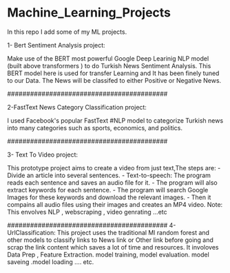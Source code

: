 # Machine_Learning_Projects
In this repo I add some of my ML projects.



1- Bert Sentiment Analysis project:

  Make use of the BERT most powerful Google Deep Learinig NLP model (built above transformers ) to do Turkish News Sentiment Analysis.
  This BERT model here is used for transfer Learning and It has been finely tuned to our Data.
  The News will be classifed to either Positive or Negative News. 
  
##########################################

2-FastText News Category Classification project: 

  I used Facebook's popular FastText #NLP model to categorize Turkish news into many categories such as sports, economics, and politics.
  
##########################################
 
 3- Text To Video project: 
 
   This prototype project aims to create a video from just text,The steps are:
    - Divide an article into several sentences.
    - Text-to-speech: The program reads each sentence and saves an audio file for it.
    - The program will also extract keywords for each sentence.
    - The program will search Google Images for these keywords and download the relevant images.
    - Then it compains all audio files using their images and creates an MP4 video.
     Note: This envolves NLP , webscraping , video genrating ...etc

##########################################
 4- UrlClassification: 
  This project uses the traditional Ml random forest and other models to classify links to News link or Other link before going and scrap the link content which saves a lot of time and resources. It involoves Data Prep , Feature Extraction. model training, model  evaluation. model  saveing .model loading ....  etc.
